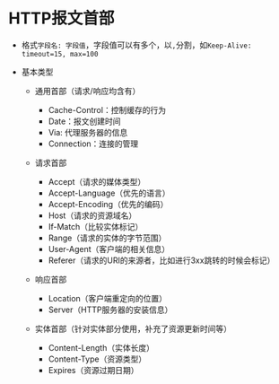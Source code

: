 # HTTP报文首部
- 格式`字段名: 字段值`，字段值可以有多个，以`,`分割，如`Keep-Alive: timeout=15, max=100`

- 基本类型
    - 通用首部（请求/响应均含有）
        - Cache-Control：控制缓存的行为
        - Date：报文创建时间
        - Via: 代理服务器的信息
        - Connection：连接的管理
        
    - 请求首部
        - Accept（请求的媒体类型）
        - Accept-Language（优先的语言）
        - Accept-Encoding（优先的编码）
        - Host（请求的资源域名）
        - If-Match（比较实体标记）
        - Range（请求的实体的字节范围）
        - User-Agent（客户端的相关信息）
        - Referer（请求的URI的来源者，比如进行3xx跳转的时候会标记）
    
    - 响应首部
        - Location（客户端重定向的位置）
        - Server（HTTP服务器的安装信息）
    
    - 实体首部（针对实体部分使用，补充了资源更新时间等）
        - Content-Length（实体长度）
        - Content-Type（资源类型）
        - Expires（资源过期日期）